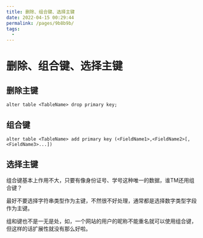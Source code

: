 ```yaml
---
title: 删除、组合键、选择主键
date: 2022-04-15 00:29:44
permalink: /pages/9b8b9b/
tags:
  - 
---
```

# 删除、组合键、选择主键


## 删除主键

```mysql
alter table <TableName> drop primary key;
```

## 组合键

```mysql
alter table <TableName> add primary key (<FieldName1>,<FieldName2>[,<FieldName3>...])
```

## 选择主键

组合键基本上作用不大，只要有像身份证号、学号这种唯一的数据，谁TM还用组合键？  

最好不要选择字符串类型作为主键，不然很不好处理，通常都是选择数字类型字段作为主键。

组和键也不是一无是处，如，一个网站的用户的昵称不能重名就可以使用组合键，但这样的话扩展性就没有那么好啦。

